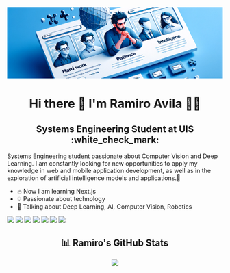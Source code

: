 <div align="center">
<img src="image_banner.png" alt="fondo">
</div>
<div align="center">
  <h1>Hi there 👋 I'm Ramiro Avila 🧑‍💻</h1>
</div>

<div align="center">
  <h2> Systems Engineering Student at UIS :white_check_mark: </h2>
</div>

Systems Engineering student passionate about Computer Vision and Deep Learning. I am constantly looking for new opportunities to apply my knowledge in web and mobile application development, as well as in the exploration of artificial intelligence models and applications.🚀


- :fire: Now I am learning Next.js
- :bulb: Passionate about technology
- 💬 Talking about Deep Learning, AI, Computer Vision, Robotics
<div style="display: inline-block;" align="center">
  <img src="https://img.shields.io/badge/Python-FFD43B?style=for-the-badge&logo=python&logoColor=blue" />
  <img src="https://img.shields.io/badge/JavaScript-323330?style=for-the-badge&logo=javascript&logoColor=F7DF1E" />
  <img src="https://img.shields.io/badge/React-20232A?style=for-the-badge&logo=react&logoColor=61DAFB" />
  <img src="https://img.shields.io/badge/firebase-ffca28?style=for-the-badge&logo=firebase&logoColor=black" />
  <img src="https://img.shields.io/badge/Vercel-000000?style=for-the-badge&logo=vercel&logoColor=white" />
  <img src="https://img.shields.io/badge/TensorFlow-FF6F00?style=for-the-badge&logo=tensorflow&logoColor=white" />
  <img src="https://img.shields.io/badge/Keras-FF0000?style=for-the-badge&logo=keras&logoColor=white" />
</div>



<div align="center">
<h2>📊 Ramiro's GitHub Stats</h2>
</div>
<div align="center">
<img src="https://github-readme-stats.vercel.app/api?username=ramiro999&count_private=true&include_all_commits=true&hide_border=true&theme=nord" />
</div>

